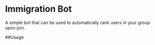 # Immigration Bot
A simple bot that can be used to automatically rank users in your group upon join.

##Usage
